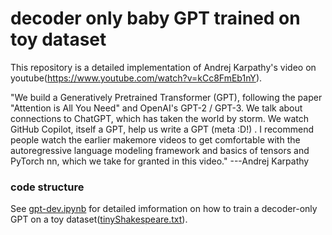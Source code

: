 # decoder only baby GPT trained on toy dataset

This repository is a detailed implementation of Andrej Karpathy's video on youtube(https://www.youtube.com/watch?v=kCc8FmEb1nY).

"We build a Generatively Pretrained Transformer (GPT), following the paper "Attention is All You Need" and OpenAI's GPT-2 / GPT-3. We talk about connections to ChatGPT, which has taken the world by storm. We watch GitHub Copilot, itself a GPT, help us write a GPT (meta :D!) . I recommend people watch the earlier makemore videos to get comfortable with the autoregressive language modeling framework and basics of tensors and PyTorch nn, which we take for granted in this video."
                                                                                                                                                            ---Andrej Karpathy
### code structure

See [gpt-dev.ipynb](./gpt-dev.ipynb) for detailed imformation on how to train a decoder-only GPT on a toy dataset([tinyShakespeare.txt](./tinyShakespeare.txt)).
